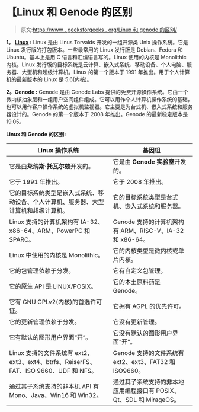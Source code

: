 # 【Linux 和 Genode 的区别

> 原文:[https://www . geeksforgeeks . org/Linux 和 genode 的区别/](https://www.geeksforgeeks.org/difference-between-linux-and-genode/)

**1。 [Linux](https://www.geeksforgeeks.org/introduction-to-linux-operating-system/) :**
Linux 是由 Linus Torvalds 开发的一组开源类 Unix 操作系统。它是 Linux 发行版的打包版本。一些最常用的 Linux 发行版是 Debian、Fedora 和 Ubuntu。基本上是用 C 语言和汇编语言写的。Linux 使用的内核是 Monolithic 内核。Linux 发行版的目标系统是云计算、嵌入式系统、移动设备、个人电脑、服务器、大型机和超级计算机。Linux 的第一个版本于 1991 年推出。用于个人计算机的最新版本的 Linux 是 5.6(内核)。

**2。Genode :**
Genode 是由 Genode Labs 提供的免费开源操作系统。它由一个微内核抽象层和一组用户空间组件组成。它可以用作个人计算机操作系统的基础，也可以用作客户操作系统的虚拟机监视器。它主要是为台式机、嵌入式系统和服务器设计的。Genode 的第一个版本于 2008 年推出。Genode 的最新稳定版本是 19.05。

**Linux 和 Genode 的区别:**

<center>

| Linux 操作系统 | 基因组 |
| --- | --- |
| 它是由**莱纳斯·托瓦尔兹**开发的。 | 它是由 **Genode 实验室**开发的。 |
| 它于 1991 年推出。 | 它于 2008 年推出。 |
| 它的目标系统类型是嵌入式系统、移动设备、个人计算机、服务器、大型计算机和超级计算机。 | 它的目标系统类型是台式机、嵌入式系统和服务器。 |
| Linux 支持的计算机架构有 IA-32、x86-64、ARM、PowerPC 和 SPARC。 | Genode 支持的计算机架构有 ARM、RISC-V、IA-32 和 x86-64。 |
| Linux 中使用的内核是 Monolithic。 | 它的内核类型是微内核或单片内核。 |
| 它的包管理依赖于分发。 | 它有自定义包管理。 |
| 它的原生 API 是 LINUX/POSIX。 | 它的本土原料药是 Genode。 |
| 它有 GNU GPLv2(内核)的首选许可证。 | 它拥有 AGPL 的优先许可。 |
| 它的更新管理依赖于分发。 | 它没有更新管理。 |
| 它有默认的图形用户界面“开”。 | 它没有默认的图形用户界面“开”。 |
| Linux 支持的文件系统有 ext2、ext3、ext4、btrfs、ReiserFS、FAT、ISO 9660、UDF 和 NFS。 | Genode 支持的文件系统有 ext2、ext3、FAT32 和 ISO9660。 |
| 通过其子系统支持的非本机 API 有 Mono、Java、Win16 和 Win32。 | 通过其子系统支持的非本地应用编程接口有 POSIX、Qt、SDL 和 MirageOS。 |

</center>